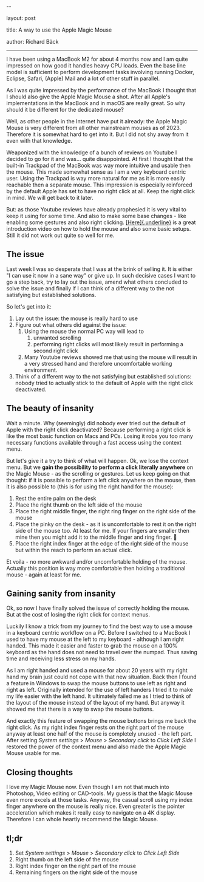 --

layout: post

title: A way to use the Apple Magic Mouse

author: Richard Bäck

---

I have been using a MacBook M2 for about 4 months now and I am quite impressed on how good it handles heavy CPU loads. Even the base line model is sufficient to perform development tasks involving running Docker, Eclipse, Safari, (Apple) Mail and a lot of other stuff in parallel.

As I was quite impressed by the performance of the MacBook I thought that I should also give the Apple Magic Mouse a shot. After all Apple's implementations in the MacBook and in macOS are really great. So why should it be different for the dedicated mouse?

Well, as other people in the Internet have put it already: the Apple Magic Mouse is very different from all other mainstream mouses as of 2023. Therefore it is somewhat hard to get into it. But I did not shy away from it even with that knowledge.

Weaponized with the knowledge of a bunch of reviews on Youtube I decided to go for it and was... quite disappointed. At first I thought that the built-in Trackpad of the MacBook was way more intuitive and usable then the mouse. This made somewhat sense as I am a very keyboard centric user. Using the Trackpad is way more natural for me as it is more easily reachable then a separate mouse. This impression is especially reinforced by the default Apple has set to have no right click at all. Keep the right click in mind. We will get back to it later.

But: as those Youtube reviews have already prophesied it is very vital to keep it using for some time. And also to make some base changes - like enabling some gestures and also right clicking. [[Here]{.underline}](https://www.youtube.com/watch?v=0pDTqDI0_Hk) is a great introduction video on how to hold the mouse and also some basic setups. Still it did not work out quite so well for me.

## The issue

Last week I was so desperate that I was at the brink of selling it. It is either "I can use it now in a sane way" or give up. In such decisive cases I want to go a step back, try to lay out the issue, amend what others concluded to solve the issue and finally if I can think of a different way to the not satisfying but established solutions.

So let's get into it:

1.  Lay out the issue: the mouse is really hard to use
2.  Figure out what others did against the issue:
    1.  Using the mouse the normal PC way will lead to
        1.  unwanted scrolling
        2.  performing right clicks will most likely result in performing a second right click
    2.  Many Youtube reviews showed me that using the mouse will result in a very stressed hand and therefore uncomfortable working environment.
3.  Think of a different way to the not satisfying but established solutions: nobody tried to actually stick to the default of Apple with the right click deactivated.

## The beauty of insanity

Wait a minute. Why (seemingly) did nobody ever tried out the default of Apple with the right click deactivated? Because performing a right click is like the most basic function on Macs and PCs. Losing it robs you too many necessary functions available through a fast access using the context menu.

But let's give it a try to think of what will happen. Ok, we lose the context menu. But we **gain the possibility to perform a click literally anywhere** on the Magic Mouse - as the scrolling or gestures. Let us keep going on that thought: if it is possible to perform a left click anywhere on the mouse, then it is also possible to (this is for using the right hand for the mouse):

1.  Rest the entire palm on the desk
2.  Place the right thumb on the left side of the mouse
3.  Place the right middle finger, the right ring finger on the right side of the mouse
4.  Place the pinky on the desk - as it is uncomfortable to rest it on the right side of the mouse too. At least for me. If your fingers are smaller then mine then you might add it to the middle finger and ring finger. 🙂
5.  Place the right index finger at the edge of the right side of the mouse but within the reach to perform an actual click.

Et voila - no more awkward and/or uncomfortable holding of the mouse. Actually this position is way more comfortable then holding a traditional mouse - again at least for me.

## Gaining sanity from insanity

Ok, so now I have finally solved the issue of correctly holding the mouse. But at the cost of losing the right click for context menus.

Luckily I know a trick from my journey to find the best way to use a mouse in a keyboard centric workflow on a PC. Before I switched to a MacBook I used to have my mouse at the left to my keyboard - although I am right handed. This made it easier and faster to grab the mouse on a 100% keyboard as the hand does not need to travel over the numpad. Thus saving time and receiving less stress on my hands.

As I am right handed and used a mouse for about 20 years with my right hand my brain just could not cope with that new situation. Back then I found a feature in Windows to swap the mouse buttons to use left as right and right as left. Originally intended for the use of left handers I tried it to make my life easier with the left hand. It ultimately failed me as I tried to think of the layout of the mouse instead of the layout of my hand. But anyway it showed me that there is a way to swap the mouse buttons.

And exactly this feature of swapping the mouse buttons brings me back the right click. As my right index finger rests on the right part of the mouse anyway at least one half of the mouse is completely unused - the left part. After setting *System settings* \> *Mouse* \> *Secondary click* to *Click Left Side* I restored the power of the context menu and also made the Apple Magic Mouse usable for me.

## Closing thoughts

I love my Magic Mouse now. Even though I am not that much into Photoshop, Video editing or CAD-tools. My guess is that the Magic Mouse even more excels at those tasks. Anyway, the casual scroll using my index finger anywhere on the mouse is really nice. Even greater is the pointer acceleration which makes it really easy to navigate on a 4K display. Therefore I can whole heartly recommend the Magic Mouse.

## tl;dr

1.  Set *System settings* \> *Mouse* \> *Secondary click* to *Click Left Side*
2.  Right thumb on the left side of the mouse
3.  Right index finger on the right part of the mouse
4.  Remaining fingers on the right side of the mouse
